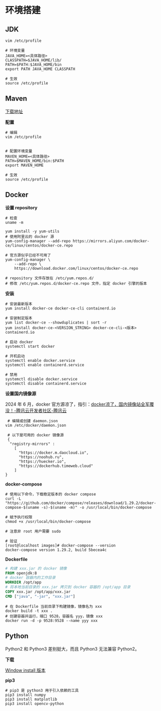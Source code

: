 # 环境搭建

## JDK

```shell
vim /etc/profile

# 环境变量
JAVA_HOME=<具体路径>
CLASSPATH=$JAVA_HOME/lib/
PATH=$PATH:$JAVA_HOME/bin
export PATH JAVA_HOME CLASSPATH

# 生效
source /etc/profile
```

## Maven

[下载地址](https://maven.apache.org/download.cgi)  

**配置**  

```shell
# 编辑
vim /etc/profile


# 配置环境变量
MAVEN_HOME=<具体路径>
PATH=$MAVEN_HOME/bin:$PATH
export MAVEN_HOME

# 生效
source /etc/profile
```

## Docker

**设置 repository**  

```shell
# 检查
uname -m

yum install -y yum-utils
# 使用阿里云的 docker 源
yum-config-manager --add-repo https://mirrors.aliyun.com/docker-ce/linux/centos/docker-ce.repo

# 官方源似乎已经不可用了
yum-config-manager \
    --add-repo \
    https://download.docker.com/linux/centos/docker-ce.repo

# repository 文件存放在 /etc/yum.repos.d/ 
# 修改 /etc/yum.repos.d/docker-ce.repo 文件，指定 docker 引擎的版本
```

**安装**  

```shell
# 安装最新版本
yum install docker-ce docker-ce-cli containerd.io

# 安装制定版本
yum list docker-ce --showduplicates | sort -r
yum install docker-ce-<VERSION_STRING> docker-ce-cli-<版本> containerd.io

# 启动 docker
systemctl start docker

# 开机启动
systemctl enable docker.service
systemctl enable containerd.service

# 禁用
systemctl disable docker.service
systemctl disable containerd.service
```

**设置国内镜像源**

2024 年 6 月，docker 官方源凉了，指引：[docker凉了，国内镜像站全军覆没！-腾讯云开发者社区-腾讯云](https://cloud.tencent.com/developer/article/2428707)

```shell
 # 编辑或创建 daemon.json
vim /etc/docker/daemon.json

 # 以下是可用的 docker 镜像源
 { 
  "registry-mirrors" : 
    [ 
      "https://docker.m.daocloud.io", 
      "https://noohub.ru", 
      "https://huecker.io",
      "https://dockerhub.timeweb.cloud" 
    ] 
}
```

**docker-compose**  

```shell
# 使用以下命令，下载稳定版本的 docker compose
curl -L "https://github.com/docker/compose/releases/download/1.29.2/docker-compose-$(uname -s)-$(uname -m)" -o /usr/local/bin/docker-compose

# 赋予执行权限
chmod +x /usr/local/bin/docker-compose

# 注意非 root 用户需要 sudo

# 验证
[root@localhost images]# docker-compose --version
docker-compose version 1.29.2, build 5becea4c
```

**Dockerfile**  

```dockerfile
# 构建 xxx.jar 的 docker 镜像
FROM openjdk:8
# docker 容器内的工作目录
WORKDIR /opt/app
# 将本地当前目录的 xxx.jar 拷贝到 docker 容器的 /opt/app 目录
COPY xxx.jar /opt/app/xxx.jar
CMD ["java", "-jar", "xxx.jar"]
```

```shell
# 在 Dockerfile 当前目录下构建镜像，镜像名为 xxx
docker build -t xxx .
# 创建容器并运行，端口 9528，容器名 yyy，镜像 xxx
docker run -d -p 9528:9528 --name yyy xxx
```

## Python

Python2 和 Python3 差别挺大，而且 Python3 无法兼容 Python2。  

**下载**

[Window install 版本](https://www.python.org/downloads/windows/)

**pip3**   

```shell
# pip3 是 python3 用于引入依赖的工具
pip3 install numpy
pip3 install matplotlib
pip3 install opencv-python
```
